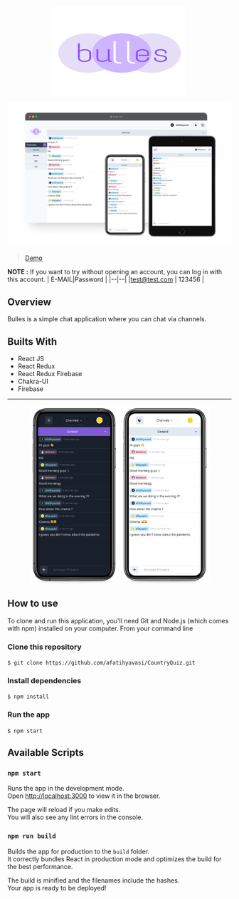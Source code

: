 <p align="center">  <img width="300" height="200" src="https://raw.githubusercontent.com/afatihyavasi/Bulles/c2449f314300560c27955a684620b042a0949113/src/assets/img/bullesLogo.svg">
 </p>  

<p align="center">  <img  src="https://raw.githubusercontent.com/afatihyavasi/Bulles/master/src/assets/img/responsiveScreens.png"/>
 </p>  

> [Demo](https://bulles-afatihyavasi.web.app/app)

**NOTE :** If you want to try without opening an account, you can log in with this account.
| E-MAIL|Password  |
|--|--|
|test@test.com  | 123456 |


## Overview
Bulles is a simple chat application where you can chat via channels.

## Builts With
- React JS
- React Redux
- React Redux Firebase
- Chakra-UI
- Firebase
<hr/>

<p align="center" >  <img width="200" height="400"   src="https://raw.githubusercontent.com/afatihyavasi/Bulles/master/src/assets/img/mobileDarkMockup.png"/>
<img width="200" height="400"   src="https://raw.githubusercontent.com/afatihyavasi/Bulles/master/src/assets/img/mobileLightMockup.png"/>
 </p>  


## How to use 

To clone and run this application, you'll need Git and Node.js (which comes with npm) installed on your computer. From your command line


### Clone this repository
```$ git clone https://github.com/afatihyavasi/CountryQuiz.git```

### Install dependencies
```$ npm install```

### Run the app
```$ npm start```


## Available Scripts

### `npm start`

Runs the app in the development mode.\
Open [http://localhost:3000](http://localhost:3000) to view it in the browser.

The page will reload if you make edits.\
You will also see any lint errors in the console.

### `npm run build`

Builds the app for production to the `build` folder.\
It correctly bundles React in production mode and optimizes the build for the best performance.

The build is minified and the filenames include the hashes.\
Your app is ready to be deployed!

 
 



